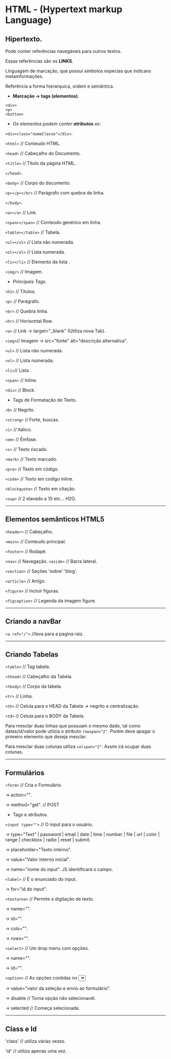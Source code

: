 # HTML - (Hypertext markup Language)

## Hipertexto.
Pode conter referências navegáveis para outros textos.

Essas referências são os **LINKS**.

Linguagem de marcação, que possui símbolos especias que indicans metainformações.

Referência a forma hierarquica, ordem e semântica.

* **Marcação -> tags (elementos)**.
```
<div>
<p>
<button>
```

* *Os elementos podem conter **atributos** ex:*

`<div>class="nomeClasse"</div>`.

`<html>`    // Conteudo HTML.

`<head>`   // Cabeçalho do Documento.

`<title>` // Titulo da página HTML.

`</head>`.


`<body>` // Corpo do documento.

`<p></p></br>` // Parágrafo com quebra de linha.

`</body>`.


`<a></a>`           // Link.

`<span></span>`    // Conteúdo genérico em linha.

`<table></table>` // Tabela.

`<ul></ul>`      // Lista não numerada.

`<ol></ol>`     // Lista numerada.

`<li></li>`    // Elemento da lista .

`<img/>`      // Imagem.


* *Principais Tags.*

`<h1>`      // Titulos.

`<p>`      // Parágrafo.

`<br>`    // Quebra linha.

`<hr>`   // Horisontal Row.

`<a>`   // Link -> target="_blank" (Utiliza nova Tab).

`<img>`// Imagem -> src="fonte" alt="descrição alternativa".


`<ul>`  // Lista não numerada.

`<ol>` // Lista numerada.

`<li>`// Lista .


`<span>` // Inline.

`<div>` // Block.

* Tags de Formatação de Texto.

`<b>`         // Negrito.

`<strong>`   // Forte, buscas.

`<i>`       // Itálico.

`<em>`     // Êmfase.

`<s>`     // Texto riscado.

`<mark>` // Texto marcado.

`<pre>` // Texto em código.


`<code>` // Texto em codigo inline.


`<blockquote>` // Texto em citação.

`<sup>`       // 2 elavado a 10 etc... H2O.

___
## Elementos semânticos HTML5

`<header>`   // Cabeçalho.

`<main>`    // Conteudo principal.

`<footer>` // Rodapé.


`<nav>`    // Navegação.
`<aside>` // Barra lateral.

`<section>`        // Seções 'sobre' 'blog'.

`<article>`       // Artigo.

`<figure>`       // Incluir figuras.

`<figcaption>`  // Legenda da imagem figure.

___
## Criando a navBar

`<a ref="/">` //leva para a pagina raiz.

___
## Criando Tabelas

`<table>`   // Tag tabela.

`<thead>`  // Cabeçalho da Tabela.

`<tbody>` // Corpo da tabela.

`<tr>`   // Linha.

`<th>`  // Celula para o HEAD da Tabela -> negrito e centralização.

`<td>` // Celula para o BODY da Tabela.


Para mesclar duas linhas que possuam o mesmo dado, tal como datas/id/valor pode utilzia o atributo `rowspan="2"`. Porém deve apagar o primeiro elemento que deseja mesclar.

Para mesclar duas colunas utiliza `colspan="2"`. Assim irá ocupar duas colunas.

___
## Formulários

`<form>` // Cria o Formulário.

-> action="".

-> method="get". // POST


* Tags e atributos.

`<input type="">` // O input para o usuário.

-> type="Text" | password | email | date | time | number | file | url | color | range | checkbox | radio | reset | submit.

-> placeholder="Texto interno".

-> value="Valor interno inicial".

-> name="nome do input". JS identificará o campo.


`<label>` // É o enunciado do input.

-> for="id do input". 


`<textarea>` // Permite a digitação de texto.

-> name="".

-> id="".

-> cols="".

-> rows="".


`<select>` // Um drop menu com opções.

-> name="".

-> id="".


`<option>` // As opções contidas no <select>.

-> value="valor da seleção e envio ao formulário".

-> disable   // Torna opção não selecionavél.

-> selected // Começa selecionada.

___
## Class e Id

'class' // utiliza várias vezes.

'id'   // utiliza apenas uma vez.



